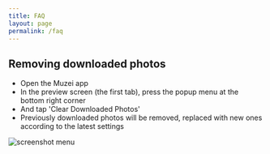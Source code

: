 ```yaml
---
title: FAQ
layout: page
permalink: /faq
---
```


## Removing downloaded photos

- Open the Muzei app
- In the preview screen (the first tab), press the popup menu at the bottom right corner
- And tap 'Clear Downloaded Photos'
- Previously downloaded photos will be removed, replaced with new ones according to the latest settings

![screenshot menu](/assets/img/screenshot_cleanup.jpg)
